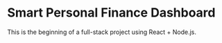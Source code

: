 # Smart Personal Finance Dashboard

This is the beginning of a full-stack project using React + Node.js.

